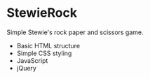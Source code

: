 StewieRock
==========

Simple Stewie's rock paper and scissors game.

- Basic HTML structure
- Simple CSS styling
- JavaScript
- jQuery

